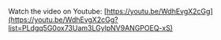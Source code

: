 Watch the video on Youtube: [https://youtu.be/WdhEvgX2cGg](https://youtu.be/WdhEvgX2cGg?list=PLdgq5G0ox73Uam3LGylpNV9ANGPOEQ-xS)